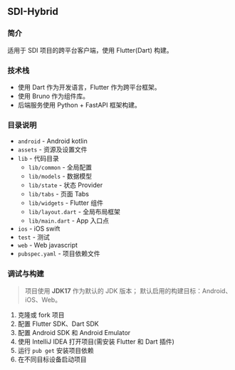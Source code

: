 ## SDI-Hybrid

### 简介

适用于 SDI 项目的跨平台客户端，使用 Flutter(Dart) 构建。

### 技术栈

- 使用 Dart 作为开发语言，Flutter 作为跨平台框架。
- 使用 Bruno 作为组件库。
- 后端服务使用 Python + FastAPI 框架构建。

### 目录说明

- `android` - Android kotlin
- `assets` - 资源及设置文件
- `lib` - 代码目录
    - `lib/common` - 全局配置
    - `lib/models` - 数据模型
    - `lib/state` - 状态 Provider
    - `lib/tabs` - 页面 Tabs
    - `lib/widgets` - Flutter 组件
    - `lib/layout.dart` - 全局布局框架
    - `lib/main.dart` - App 入口点
- `ios` - iOS swift
- `test` - 测试
- `web` - Web javascript
- `pubspec.yaml` - 项目依赖文件

### 调试与构建

> 项目使用 **JDK17** 作为默认的 JDK 版本；
> 默认启用的构建目标：Android、iOS、Web。

1. 克隆或 fork 项目
2. 配置 Flutter SDK、Dart SDK
3. 配置 Android SDK 和 Android Emulator
4. 使用 IntelliJ IDEA 打开项目(需安装 Flutter 和 Dart 插件)
5. 运行 `pub get` 安装项目依赖
6. 在不同目标设备启动项目

